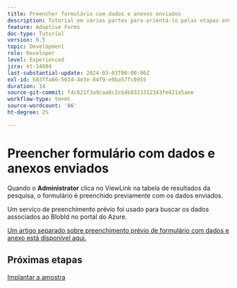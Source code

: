 ```yaml
---
title: Preencher formulário com dados e anexos enviados
description: Tutorial em várias partes para orientá-lo pelas etapas envolvidas na consulta de envios de formulários armazenados no portal do Azure
feature: Adaptive Forms
doc-type: Tutorial
version: 6.5
topic: Development
role: Developer
level: Experienced
jira: kt-14884
last-substantial-update: 2024-03-03T00:00:00Z
exl-id: b83ffa66-5614-4e3e-84f9-e9ba57fc0955
duration: 14
source-git-commit: f4c621f3a9caa8c2c64b8323312343fe421a5aee
workflow-type: tm+mt
source-wordcount: '86'
ht-degree: 2%

---
```


# Preencher formulário com dados e anexos enviados

Quando o **Administrator** clica no ViewLink na tabela de resultados da pesquisa, o formulário é preenchido previamente com os dados enviados.

Um serviço de preenchimento prévio foi usado para buscar os dados associados ao BlobId no portal do Azure.

[Um artigo separado sobre preenchimento prévio de formulário com dados e anexo está disponível aqui.](https://experienceleague.adobe.com/docs/experience-manager-learn/forms/prefill-form-with-data-attachments/introduction.html)

## Próximas etapas

[Implantar a amostra](./part5.md)
